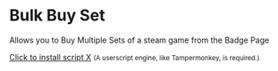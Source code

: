# Bulk Buy Set
Allows you to Buy Multiple Sets of a steam game from the Badge Page

<a href="https://github.com/lokinsethia/bulkbuyset/blob/master/Bulk%20Set%20Buyer.user.js">Click to install script X</a>
<small>(A userscript engine, like Tampermonkey, is required.)</small>
